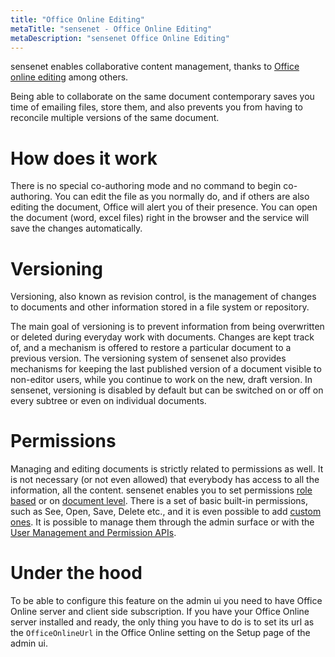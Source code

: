 ```yaml
---
title: "Office Online Editing"
metaTitle: "sensenet - Office Online Editing"
metaDescription: "sensenet Office Online Editing"
---
```

sensenet enables collaborative content management, thanks to [Office online editing](/concepts/office-online-editing) among others.

Being able to collaborate on the same document contemporary saves you time of emailing files, store them, and also prevents you from having to reconcile multiple versions of the same document.

# How does it work
There is no special co-authoring mode and no command to begin co-authoring. You can edit the file as you normally do, and if others are also editing the document, Office will alert you of their presence. You can open the document (word, excel files) right in the browser and the service will save the changes automatically.

# Versioning
Versioning, also known as revision control, is the management of changes to documents and other information stored in a file system or repository.

The main goal of versioning is to prevent information from being overwritten or deleted during everyday work with documents. Changes are kept track of, and a mechanism is offered to restore a particular document to a previous version.
The versioning system of sensenet also provides mechanisms for keeping the last published version of a document visible to non-editor users, while you continue to work on the new, draft version. In sensenet, versioning is disabled by default but can be switched on or off on every subtree or even on individual documents.

# Permissions
Managing and editing documents is strictly related to permissions as well. It is not necessary (or not even allowed) that everybody has access to all the information, all the content.
sensenet enables you to set permissions [role based](/concepts/role-based-permissions) or on [document level](/concepts/document-level-permissions).
There is a set of basic built-in permissions, such as See, Open, Save, Delete etc., and it is even possible to add [custom ones](/concepts/custom-roles-and-permissions). It is possible to manage them through the admin surface or with the [User Management and Permission APIs](/api-docs/users-and-groups).

# Under the hood
To be able to configure this feature on the admin ui you need to have Office Online server and client side subscription. If you have your Office Online server installed and ready, the only thing you have to do is to set its url as the `OfficeOnlineUrl` in the Office Online setting on the Setup page of the admin ui.
